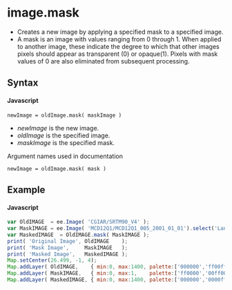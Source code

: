 # image.mask
- Creates a new image by applying a specified mask to a specified image. 
- A mask is an image with values ranging from 0 through 1. When applied to another image, these indicate the degree to which that other images pixels should appear as transparent (0) or opaque(1). Pixels with mask values of 0 are also eliminated from subsequent processing.

## Syntax

#### Javascript
```
newImage = oldImage.mask( maskImage )
```

- *newImage* is the new image.
- *oldImage* is the specified image.
- *maskImage* is the specified mask.

Argument names used in documentation
```
newImage = oldImage.mask( mask )
```


## Example

#### Javascript
```javascript
var OldIMAGE  = ee.Image( 'CGIAR/SRTM90_V4' );
var MaskIMAGE = ee.Image( 'MCD12Q1/MCD12Q1_005_2001_01_01').select('Land_Cover_Type_1').neq(9);
var MaskedIMAGE  = OldIMAGE.mask( MaskIMAGE );
print( 'Original Image', OldIMAGE    );  
print( 'Mask Image',     MaskIMAGE   );  
print( 'Masked Image',   MaskedIMAGE );  
Map.setCenter(26.499, -1, 4);
Map.addLayer( OldIMAGE,    { min:0, max:1400, palette:['000000','ff00ff']}, 'Original Elevation' );
Map.addLayer( MaskIMAGE,   { min:0, max:1,    palette:['ff0000','00ff00']}, 'Mask Elevation'     ); 
Map.addLayer( MaskedIMAGE, { min:0, max:1400, palette:['000000','0000ff']}, 'Masked Elevation'   );  
```
